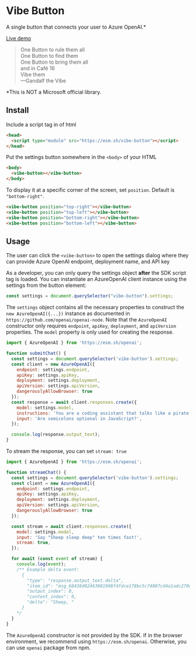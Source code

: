# Vibe Button

A single button that connects your user to Azure OpenAI.*

[Live demo](https://aipx-proto.github.io/vibe-button/)

> One Button to rule them all  
> One Button to find them  
> One Button to bring them all  
> and in Café 16  
> Vibe them  
> —Gandalf the Vibe

*This is NOT a Microsoft official library.

## Install

Include a script tag in <head> of html

```html
<head>
  <script type="module" src="https://esm.sh/vibe-button"></script>
</head>
```

Put the settings button somewhere in the `<body>` of your HTML

```html
<body>
  <vibe-button></vibe-button>
</body>
```

To display it at a specific corner of the screen, set `position`. Default is `"bottom-right"`.

```html
<vibe-button position="top-right"></vibe-button>
<vibe-button position="top-left"></vibe-button>
<vibe-button position="bottom-right"></vibe-button>
<vibe-button position="bottom-left"></vibe-button>
```

## Usage

The user can click the `<vibe-button>` to open the settings dialog where they can provide Azure OpenAI endpoint, deployment name, and API key

As a developer, you can only query the settings object **after** the SDK script tag is loaded.
You can instantiate an AzureOpenAI client instance using the settings from the button element:

```javascript
const settings = document.querySelector("vibe-button").settings;
```

The `settings` object contains all the necessary properties to construct the `new AzureOpenAI({...})` instance as documented in `https://github.com/openai/openai-node`. Note that the `AzureOpenAI` constructor only requires `endpoint`, `apiKey`, `deployment`, and `apiVersion` properties. The `model` property is only used for creating the response.

```javascript
import { AzureOpenAI } from 'https://esm.sh/openai';

function submitChat() {
  const settings = document.querySelector('vibe-button').settings;
  const client = new AzureOpenAI({
    endpoint: settings.endpoint,
    apiKey: settings.apiKey,
    deployment: settings.deployment,
    apiVersion: settings.apiVersion,
    dangerouslyAllowBrowser: true
  });
  const response = await client.responses.create({
    model: settings.model,
    instructions: 'You are a coding assistant that talks like a pirate',
    input: 'Are semicolons optional in JavaScript?',
  });

  console.log(response.output_text);
}
```

To stream the response, you can set `stream: true`

```javascript
import { AzureOpenAI } from 'https://esm.sh/openai';

function streamChat() {
  const settings = document.querySelector('vibe-button').settings;
  const client = new AzureOpenAI({
    endpoint: settings.endpoint,
    apiKey: settings.apiKey,
    deployment: settings.deployment,
    apiVersion: settings.apiVersion,
    dangerouslyAllowBrowser: true
  });

  const stream = await client.responses.create({
    model: settings.model,
    input: 'Say "Sheep sleep deep" ten times fast!',
    stream: true,
  });

  for await (const event of stream) {
    console.log(event);
    /** Example delta event:
      {
        "type": "response.output_text.delta",
        "item_id": "msg_68438d02463081908f4fdce178bc5c74007cd4a1adc270d4",
        "output_index": 0,
        "content_index": 0,
        "delta": "Sheep, "
      }
    */
  }
}
```

The `AzureOpenAI` constructor is not provided by the SDK.
If in the browser environment, we recommend using `https://esm.sh/openai`. Otherwise, you can use `openai` package from npm.
